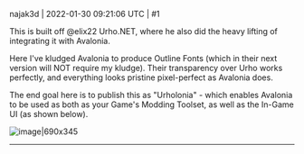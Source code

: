 najak3d | 2022-01-30 09:21:06 UTC | #1

This is built off @elix22 Urho.NET, where he also did the heavy lifting of integrating it with Avalonia.

Here I've kludged Avalonia to produce Outline Fonts (which in their next version will NOT require my kludge).    Their transparency over Urho works perfectly, and everything looks pristine pixel-perfect as Avalonia does.

The end goal here is to publish this as "Urholonia" - which enables Avalonia to be used as both as your Game's Modding Toolset, as well as the In-Game UI (as shown below).

![image|690x345](upload://3f3pxVnhfzLBGBgU6yWJ5NGDSo2.jpeg)

-------------------------

